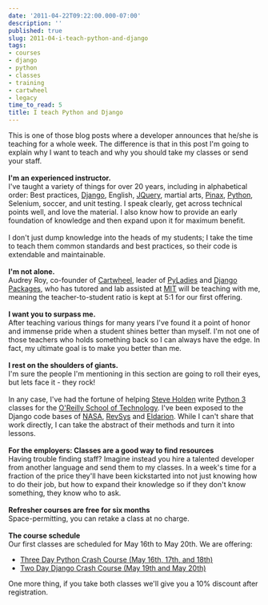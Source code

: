 ```yaml
---
date: '2011-04-22T09:22:00.000-07:00'
description: ''
published: true
slug: 2011-04-i-teach-python-and-django
tags:
- courses
- django
- python
- classes
- training
- cartwheel
- legacy
time_to_read: 5
title: I teach Python and Django
---
```


<div style="margin-bottom: 0px; margin-left: 0px; margin-right: 0px; margin-top: 0px;">This is one of those blog posts where a developer announces that he/she is teaching for a whole week. The difference is that in this post I'm going to explain why I want to teach and why you should take my classes or send your staff.</div><div style="margin-bottom: 0px; margin-left: 0px; margin-right: 0px; margin-top: 0px;"><br /></div><div style="margin-bottom: 0px; margin-left: 0px; margin-right: 0px; margin-top: 0px;"><div style="margin-bottom: 0px; margin-left: 0px; margin-right: 0px; margin-top: 0px;"><b>I'm an experienced instructor.</b></div></div><div style="margin-bottom: 0px; margin-left: 0px; margin-right: 0px; margin-top: 0px;"><div style="margin-bottom: 0px; margin-left: 0px; margin-right: 0px; margin-top: 0px;">I've taught a variety of things for over 20 years, including in alphabetical order: Best practices, <a href="http://djangoproject.com/">Django</a>, English, <a href="http://jquery.com/">JQuery</a>, martial arts, <a href="http://pinaxproject.com/">Pinax</a>, <a href="http://python.org/">Python</a>, Selenium, soccer, and unit testing. I speak clearly, get across technical points well, and love the material. I also know how to provide an early foundation of knowledge and then expand upon it for maximum benefit.</div><div style="margin-bottom: 0px; margin-left: 0px; margin-right: 0px; margin-top: 0px;"><br /></div><div style="margin-bottom: 0px; margin-left: 0px; margin-right: 0px; margin-top: 0px;">I don't just dump knowledge into the heads of my students; I take the time to teach them common standards and best practices, so their code is extendable and maintainable.</div></div><div style="margin-bottom: 0px; margin-left: 0px; margin-right: 0px; margin-top: 0px;"><div style="margin-bottom: 0px; margin-left: 0px; margin-right: 0px; margin-top: 0px;"><br /></div></div><div style="margin-bottom: 0px; margin-left: 0px; margin-right: 0px; margin-top: 0px;"><div style="margin-bottom: 0px; margin-left: 0px; margin-right: 0px; margin-top: 0px;"><b>I'm not alone.&nbsp;</b></div><div style="margin-bottom: 0px; margin-left: 0px; margin-right: 0px; margin-top: 0px;">Audrey Roy, co-founder of <a href="http://cartwheelweb.com/">Cartwheel</a>, leader of <a href="http://pyladies.com/">PyLadies</a> and <a href="http://djangopackages.com/">Django Packages</a>, who has tutored and lab assisted at <a href="http://en.wikipedia.org/wiki/MIT">MIT</a> will be teaching with me, meaning the teacher-to-student ratio is kept at 5:1 for our first offering.&nbsp;</div></div><div style="margin-bottom: 0px; margin-left: 0px; margin-right: 0px; margin-top: 0px;"><br /></div><div style="margin-bottom: 0px; margin-left: 0px; margin-right: 0px; margin-top: 0px;"><b>I want you to surpass me.</b></div><div style="margin-bottom: 0px; margin-left: 0px; margin-right: 0px; margin-top: 0px;">After teaching various things for many years I've found it a point of honor and immense pride when a student shines better than myself. I'm not one of those teachers who holds something back so I can always have the edge. In fact, my ultimate goal is to make you better than me.</div><div style="margin-bottom: 0px; margin-left: 0px; margin-right: 0px; margin-top: 0px;"><br /></div><div style="margin-bottom: 0px; margin-left: 0px; margin-right: 0px; margin-top: 0px;"><b>I rest on the shoulders of giants.</b></div><div style="margin-bottom: 0px; margin-left: 0px; margin-right: 0px; margin-top: 0px;">I'm sure the people I'm mentioning in this section are going to roll their eyes, but lets face it - they rock!</div><div style="margin-bottom: 0px; margin-left: 0px; margin-right: 0px; margin-top: 0px;"><br /></div><div style="margin-bottom: 0px; margin-left: 0px; margin-right: 0px; margin-top: 0px;">In any case, I've had the fortune of helping <a href="http://holdenweb.com/">Steve Holden</a> write <a href="http://en.wikipedia.org/wiki/Python_3">Python 3</a> classes for the <a href="http://www.oreillyschool.com/">O'Reilly School of Technology</a>. I've been exposed to the Django code bases of <a href="http://science.nasa.gov/">NASA</a>,&nbsp;<a href="http://revsys.com/">RevSys</a> and <a href="http://eldarion.com/">Eldarion</a>. While I can't share that work directly, I can take the abstract of their methods and turn it into lessons.</div><div style="margin-bottom: 0px; margin-left: 0px; margin-right: 0px; margin-top: 0px;"><br /></div><div style="margin-bottom: 0px; margin-left: 0px; margin-right: 0px; margin-top: 0px;"><b>For the employers: Classes are a good way to find resources</b></div><div style="margin-bottom: 0px; margin-left: 0px; margin-right: 0px; margin-top: 0px;">Having trouble finding staff? Imagine instead you hire a talented developer from another language and send them to my classes. In a week's time for a fraction of the price they'll have been kickstarted into not just knowing how to do their job, but how to expand their knowledge so if they don't know something, they know who to ask.</div><div style="margin-bottom: 0px; margin-left: 0px; margin-right: 0px; margin-top: 0px;"><br /></div><div style="margin-bottom: 0px; margin-left: 0px; margin-right: 0px; margin-top: 0px;"><b>Refresher courses are free for six months</b></div><div style="margin-bottom: 0px; margin-left: 0px; margin-right: 0px; margin-top: 0px;">Space-permitting, you can retake a class at no charge.</div><div style="margin-bottom: 0px; margin-left: 0px; margin-right: 0px; margin-top: 0px;"><br /></div><div style="margin-bottom: 0px; margin-left: 0px; margin-right: 0px; margin-top: 0px;"><b>The course schedule</b></div><div style="margin-bottom: 0px; margin-left: 0px; margin-right: 0px; margin-top: 0px;">Our first classes are scheduled for May 16th to May 20th. We are offering:</div><div style="margin-bottom: 0px; margin-left: 0px; margin-right: 0px; margin-top: 0px;"></div><ul><li><a href="http://three-day-python-crash-course-eorg.eventbrite.com/">Three Day Python Crash Course (May 16th, 17th, and 18th)</a></li><li><a href="http://two-day-django-crash-course-eorg.eventbrite.com/">Two Day Django Crash Course (May 19th and May 20th)</a></li></ul><div>One more thing, if you take both classes we'll give you a 10% discount after registration.</div>